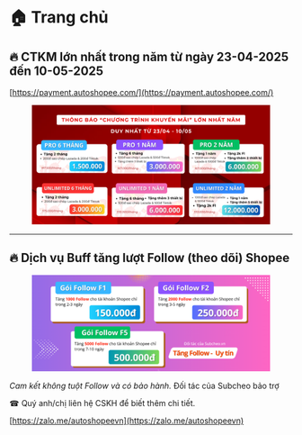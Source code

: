 # 🏠 Trang chủ

## 🔥 CTKM lớn nhất trong năm từ ngày 23-04-2025 đến 10-05-2025

[https://payment.autoshopee.com/](https://payment.autoshopee.com/)

<figure><img src=".gitbook/assets/image (352).png" alt=""><figcaption></figcaption></figure>

***

## 🔥 Dịch vụ Buff tăng lượt Follow (theo dõi) Shopee

<figure><img src=".gitbook/assets/image (344).png" alt=""><figcaption></figcaption></figure>

_Cam kết không tuột Follow và có bảo hành._ Đối tác của Subcheo bảo trợ

☎ Quý anh/chị liên hệ CSKH để biết thêm chi tiết.

[https://zalo.me/autoshopeevn](https://zalo.me/autoshopeevn)

